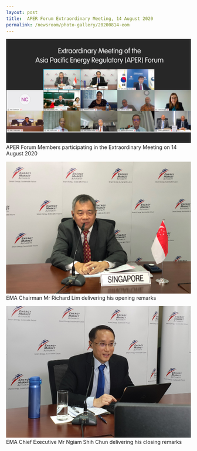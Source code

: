 ```yaml
---
layout: post
title:  APER Forum Extraordinary Meeting, 14 August 2020
permalink: /newsroom/photo-gallery/20200814-eom
---
```

![APER Forum Members participating in the Extraordinary Meeting on 14 August 2020](/images/200814-aper-eom.jpg "APER2020 Extraordinary Meeting")
APER Forum Members participating in the Extraordinary Meeting on 14 August 2020

![EMA Chairman Mr Richard Lim delivering his opening remarks](/images/200814-ema-chairman-opening.jpg "EMA Chairman Opening Remarks")
EMA Chairman Mr Richard Lim delivering his opening remarks

![EMA CE Mr Ngiam Shih Chun delivering his closing remarks](/images/200814-ema-ce-closing.jpg "EMA CE Closing Remarks")
EMA Chief Executive Mr Ngiam Shih Chun delivering his closing remarks
